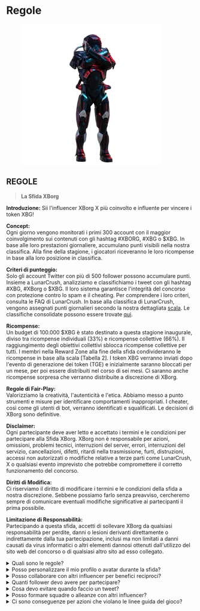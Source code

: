 # Regole

<figure><img src="../../.gitbook/assets/Prometheus.png" alt="" width="375"><figcaption></figcaption></figure>

## **REGOLE**

> **La Sfida XBorg**

**Introduzione:** Sii l'influencer XBorg X più coinvolto e influente per vincere i token XBG!&#x20;

**Concept:** \
Ogni giorno vengono monitorati i primi 300 account con il maggior coinvolgimento sui contenuti con gli hashtag #XBORG, #XBG o $XBG. In base alle loro prestazioni giornaliere, accumulano punti visibili nella nostra classifica. Alla fine della stagione, i giocatori riceveranno le loro ricompense in base alla loro posizione in classifica.&#x20;

**Criteri di punteggio:** \
Solo gli account Twitter con più di 500 follower possono accumulare punti. Insieme a LunarCrush, analizziamo e classifichiamo i tweet con gli hashtag #XBG, #XBorg o $XBG. Il loro sistema garantisce l'integrità del concorso con protezione contro lo spam e il cheating. Per comprendere i loro criteri, consulta le FAQ di LunarCrush. In base alla classifica di LunarCrush, vengono assegnati punti giornalieri secondo la nostra dettagliata [scala](scoring/leaderboard.md#how-does-the-daily-ranking-work). Le classifiche consolidate possono essere trovate [qui](https://xbg-challenge.xborg.com/).&#x20;

**Ricompense:** \
Un budget di 100.000 $XBG è stato destinato a questa stagione inaugurale, diviso tra ricompense individuali (33%) e ricompense collettive (66%). Il raggiungimento degli obiettivi collettivi sblocca ricompense collettive per tutti. I membri nella Reward Zone alla fine della sfida condivideranno le ricompense in base alla scala \[Tabella 2]. I token XBG verranno inviati dopo l'evento di generazione dei token (TGE) e inizialmente saranno bloccati per un mese, per poi essere distribuiti nel corso di sei mesi. Ci saranno anche ricompense sorpresa che verranno distribuite a discrezione di XBorg.&#x20;

**Regole di Fair-Play:** \
Valorizziamo la creatività, l'autenticità e l'etica. Abbiamo messo a punto strumenti e misure per identificare comportamenti inappropriati. I cheater, così come gli utenti di bot, verranno identificati e squalificati. Le decisioni di XBorg sono definitive.&#x20;

**Disclaimer:** \
Ogni partecipante deve aver letto e accettato i termini e le condizioni per partecipare alla Sfida XBorg. XBorg non è responsabile per azioni, omissioni, problemi tecnici, interruzioni del server, errori, interruzioni del servizio, cancellazioni, difetti, ritardi nella trasmissione, furti, distruzioni, accessi non autorizzati o modifiche relative a terze parti come LunarCrush, X o qualsiasi evento imprevisto che potrebbe compromettere il corretto funzionamento del concorso.&#x20;

**Diritti di Modifica:** \
Ci riserviamo il diritto di modificare i termini e le condizioni della sfida a nostra discrezione. Sebbene possiamo farlo senza preavviso, cercheremo sempre di comunicare eventuali modifiche significative ai partecipanti il prima possibile.&#x20;

**Limitazione di Responsabilità:** \
Partecipando a questa sfida, accetti di sollevare XBorg da qualsiasi responsabilità per perdite, danni o lesioni derivanti direttamente o indirettamente dalla tua partecipazione, inclusi ma non limitati a danni causati da virus informatici o altri elementi dannosi ottenuti dall'utilizzo del sito web del concorso o di qualsiasi altro sito ad esso collegato.



<details>

<summary>Quali sono le regole?</summary>

Per favore [scorri verso l'alto](rules.md#rules). Si prega di notare che queste regole sono integrate dai Termini e Condizioni che ogni partecipante accetta.

</details>

<details>

<summary>Posso personalizzare il mio profilo o avatar durante la sfida?</summary>

La personalizzazione del tuo profilo o avatar su XBorg.gg o Twitter durante il gioco non influisce sui dati raccolti tramite LunarCrush. I dati sono collegati al tuo nome utente Twitter e non all'immagine del tuo profilo.

</details>

<details>

<summary>Posso collaborare con altri influencer per benefici reciproci?</summary>

Assolutamente, collaborare con altri influencer può migliorare significativamente il coinvolgimento dei tuoi tweet e amplificare la visibilità del nostro progetto. Finché queste collaborazioni rispettano le linee guida, sono incoraggiate.

</details>

<details>

<summary>Quanti follower devo avere per partecipare?</summary>

La sfida è aperta a tutti, ma i tuoi punti saranno conteggiati solo se hai almeno 500 follower su Twitter.

</details>

<details>

<summary>Cosa devo evitare quando faccio un tweet?</summary>

Sono presi in considerazione diversi fattori per identificare lo spam: parole ripetute, hashtag non pertinenti e termini vietati come "Giveaways", "Airdrops" e "Sweepstakes". Per ulteriori informazioni, visita: [https://lunarcrush.com/faq/how-does-lunarcrush-recognize-spam](https://lunarcrush.com/faq/how-does-lunarcrush-recognize-spam)

</details>

<details>

<summary>Posso formare squadre o alleanze con altri influencer?</summary>

Assolutamente, collaborare con altri influencer può migliorare significativamente il coinvolgimento dei tuoi tweet e amplificare la visibilità del nostro progetto. Finché queste collaborazioni rispettano le linee guida, sono incoraggiate.

</details>

<details>

<summary>Ci sono conseguenze per azioni che violano le linee guida del gioco?</summary>

LunarCrush dispone di sistemi automatizzati per rilevare diversi tipi di comportamenti scorretti. Una volta rilevato, LunarCrush non ti riconoscerà più come influencer, con conseguente cessazione dell'accumulo di punti. Se necessario, potresti anche essere squalificato dal concorso, perdendo così l'eligibilità per richiedere le ricompense.

</details>